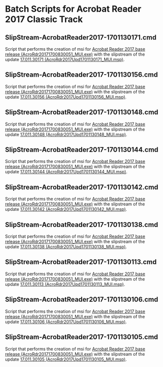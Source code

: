 # Batch Scripts for Acrobat Reader 2017 Classic Track

## SlipStream-AcrobatReader2017-1701130171.cmd
Script that performs the creation of msi for [Acrobat Reader 2017 base release (AcroRdr20171700830051_MUI.exe)](https://www.adobe.com/devnet-docs/acrobatetk/tools/ReleaseNotesDC/classic/dcclassic2017base.html) with the slipstream of the update [17.011.30171 (AcroRdr2017Upd1701130171_MUI.msp)](https://www.adobe.com/devnet-docs/acrobatetk/tools/ReleaseNotesDC/classic/dcclassic17.011may2020.html).

## SlipStream-AcrobatReader2017-1701130156.cmd
Script that performs the creation of msi for [Acrobat Reader 2017 base release (AcroRdr20171700830051_MUI.exe)](https://www.adobe.com/devnet-docs/acrobatetk/tools/ReleaseNotesDC/classic/dcclassic2017base.html) with the slipstream of the update [17.011.30156 (AcroRdr2017Upd1701130156_MUI.msp)](https://www.adobe.com/devnet-docs/acrobatetk/tools/ReleaseNotesDC/classic/dcclassic17.011dec2019.html).

## SlipStream-AcrobatReader2017-1701130148.cmd
Script that performs the creation of msi for [Acrobat Reader 2017 base release (AcroRdr20171700830051_MUI.exe)](https://www.adobe.com/devnet-docs/acrobatetk/tools/ReleaseNotesDC/classic/dcclassic2017base.html) with the slipstream of the update [17.011.30148 (AcroRdr2017Upd1701130148_MUI.msp)](https://www.adobe.com/devnet-docs/acrobatetk/tools/ReleaseNotesDC/classic/dcclassic17.011august2019qfe.html).

## SlipStream-AcrobatReader2017-1701130144.cmd
Script that performs the creation of msi for [Acrobat Reader 2017 base release (AcroRdr20171700830051_MUI.exe)](https://www.adobe.com/devnet-docs/acrobatetk/tools/ReleaseNotesDC/classic/dcclassic2017base.html) with the slipstream of the update [17.011.30144 (AcroRdr2017Upd1701130144_MUI.msp)](https://www.adobe.com/devnet-docs/acrobatetk/tools/ReleaseNotesDC/classic/dcclassic17.011august2019.html).

## SlipStream-AcrobatReader2017-1701130142.cmd
Script that performs the creation of msi for [Acrobat Reader 2017 base release (AcroRdr20171700830051_MUI.exe)](https://www.adobe.com/devnet-docs/acrobatetk/tools/ReleaseNotesDC/classic/dcclassic2017base.html) with the slipstream of the update [17.011.30142 (AcroRdr2017Upd1701130142_MUI.msp)](https://www.adobe.com/devnet-docs/acrobatetk/tools/ReleaseNotesDC/classic/dcclassic17.011may2019.html).

## SlipStream-AcrobatReader2017-1701130138.cmd
Script that performs the creation of msi for [Acrobat Reader 2017 base release (AcroRdr20171700830051_MUI.exe)](https://www.adobe.com/devnet-docs/acrobatetk/tools/ReleaseNotesDC/classic/dcclassic2017base.html) with the slipstream of the update [17.011.30138 (AcroRdr2017Upd1701130138_MUI.msp)](https://www.adobe.com/devnet-docs/acrobatetk/tools/ReleaseNotesDC/classic/dcclassic17.011april2019.html).

## SlipStream-AcrobatReader2017-1701130113.cmd
Script that performs the creation of msi for [Acrobat Reader 2017 base release (AcroRdr20171700830051_MUI.exe)](https://www.adobe.com/devnet-docs/acrobatetk/tools/ReleaseNotesDC/classic/dcclassic2017base.html) with the slipstream of the update [17.011.30113 (AcroRdr2017Upd1701130113_MUI.msp)](https://www.adobe.com/devnet-docs/acrobatetk/tools/ReleaseNotesDC/classic/dcclassic17.011december2018ooc.html).

## SlipStream-AcrobatReader2017-1701130106.cmd
Script that performs the creation of msi for [Acrobat Reader 2017 base release (AcroRdr20171700830051_MUI.exe)](https://www.adobe.com/devnet-docs/acrobatetk/tools/ReleaseNotesDC/classic/dcclassic2017base.html) with the slipstream of the update [17.011.30106 (AcroRdr2017Upd1701130106_MUI.msp)](https://www.adobe.com/devnet-docs/acrobatetk/tools/ReleaseNotesDC/classic/dcclassic17.011november2018.html).

## SlipStream-AcrobatReader2017-1701130105.cmd
Script that performs the creation of msi for [Acrobat Reader 2017 base release (AcroRdr20171700830051_MUI.exe)](https://www.adobe.com/devnet-docs/acrobatetk/tools/ReleaseNotesDC/classic/dcclassic2017base.html) with the slipstream of the update [17.011.30105 (AcroRdr2017Upd1701130105_MUI.msp)](https://www.adobe.com/devnet-docs/acrobatetk/tools/ReleaseNotesDC/classic/dcclassic17.011october2018.html).
